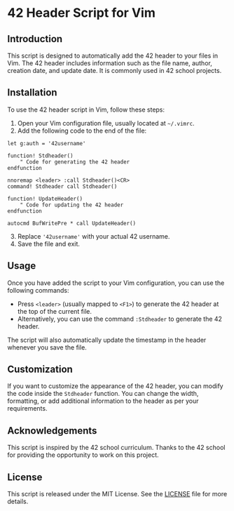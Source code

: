 # 42 Header Script for Vim

## Introduction

This script is designed to automatically add the 42 header to your files in Vim. The 42 header includes information such as the file name, author, creation date, and update date. It is commonly used in 42 school projects.

## Installation

To use the 42 header script in Vim, follow these steps:

1. Open your Vim configuration file, usually located at `~/.vimrc`.
2. Add the following code to the end of the file:

```vim
let g:auth = '42username'

function! Stdheader()
    " Code for generating the 42 header
endfunction

nnoremap <leader> :call Stdheader()<CR>
command! Stdheader call Stdheader()

function! UpdateHeader()
    " Code for updating the 42 header
endfunction

autocmd BufWritePre * call UpdateHeader()
```

3. Replace `'42username'` with your actual 42 username.
4. Save the file and exit.

## Usage

Once you have added the script to your Vim configuration, you can use the following commands:

- Press `<leader>` (usually mapped to `<F1>`) to generate the 42 header at the top of the current file.
- Alternatively, you can use the command `:Stdheader` to generate the 42 header.

The script will also automatically update the timestamp in the header whenever you save the file.

## Customization

If you want to customize the appearance of the 42 header, you can modify the code inside the `Stdheader` function. You can change the width, formatting, or add additional information to the header as per your requirements.

## Acknowledgements

This script is inspired by the 42 school curriculum. Thanks to the 42 school for providing the opportunity to work on this project.

## License

This script is released under the MIT License. See the [LICENSE](LICENSE) file for more details.
